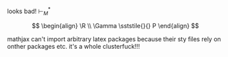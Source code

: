 
looks bad!
$\vdash_{M}^*$



$$
\begin{align}
\R \\
\Gamma \sststile{}{} P
\end{align}
$$

mathjax can't import arbitrary latex packages because their sty files rely on onther packages etc. it's a whole clusterfuck!!!

